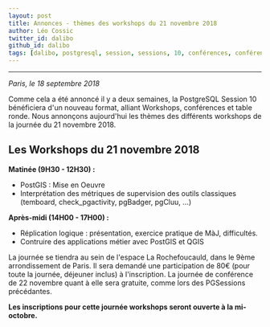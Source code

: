 ```yaml
---
layout: post
title: Annonces - thèmes des workshops du 21 novembre 2018
author: Léo Cossic
twitter_id: dalibo
github_id: dalibo
tags: [dalibo, postgresql, session, sessions, 10, conférences, conférence, talk, talks, foss, floss, 2018]
---
```


---

*Paris, le 18 septembre 2018*

Comme cela a été annoncé il y a deux semaines, la PostgreSQL Session 10 bénéficiera d'un nouveau format, alliant Workshops, conférences et table ronde. Nous annonçons aujourd'hui les thèmes des différents workshops de la journée du 21 novembre 2018.

<!--MORE-->

## Les Workshops du 21 novembre 2018

**Matinée (9H30 - 12H30) :**
   * PostGIS : Mise en Oeuvre
   * Interprétation des métriques de supervision des outils classiques (temboard, check_pgactivity, pgBadger, pgCluu, …)

**Après-midi (14H00 - 17H00) :**
   * Réplication logique : présentation, exercice pratique de MàJ, difficultés.
   * Contruire des applications métier avec PostGIS et QGIS
   
La journée se tiendra au sein de l'espace La Rochefoucauld, dans le 9ème arrondissement de Paris. Il sera demandé une participation de 80€ (pour toute la journée, déjeuner inclus) à l'inscription. La journée de conférence de 22 novembre quant à elle sera gratuite, comme lors des PGSessions précédantes.

**Les inscriptions pour cette journée workshops seront ouverte à la mi-octobre.**

